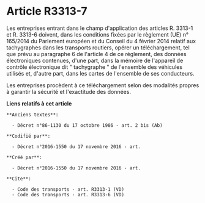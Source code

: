 # Article R3313-7

Les entreprises entrant dans le champ d'application des articles R. 3313-1 et R. 3313-6 doivent, dans les conditions fixées
par le règlement (UE) n° 165/2014 du Parlement européen et du Conseil du 4 février 2014 relatif aux tachygraphes dans les
transports routiers, opérer un téléchargement, tel que prévu au paragraphe 6 de l'article 4 de ce règlement, des données
électroniques contenues, d'une part, dans la mémoire de l'appareil de contrôle électronique dit " tachygraphe " de l'ensemble
des véhicules utilisés et, d'autre part, dans les cartes de l'ensemble de ses conducteurs. 

Les entreprises procèdent à ce téléchargement selon des modalités propres à garantir la sécurité et l'exactitude des données.

**Liens relatifs à cet article**

	**Anciens textes**:

	  - Décret n°86-1130 du 17 octobre 1986 - art. 2 bis (Ab)

	**Codifié par**:

	  - Décret n°2016-1550 du 17 novembre 2016 - art.

	**Créé par**:

	  - Décret n°2016-1550 du 17 novembre 2016 - art.

	**Cite**:

	  - Code des transports - art. R3313-1 (VD)
	  - Code des transports - art. R3313-6 (VD)
